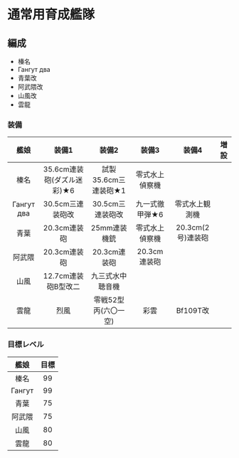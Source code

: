 # 通常用育成艦隊

## 編成
- 榛名
- Гангут два
- 青葉改
- 阿武隈改
- 山風改
- 雲龍

### 装備
| 艦娘       | 装備1                      | 装備2                | 装備3          | 装備4             | 増設 |
| :-:        | :-:                        | :-:                  | :-:            | :-:               | :-:  |
| 榛名       | 35.6cm連装砲(ダズル迷彩)★6 | 試製35.6cm三連装砲★1 | 零式水上偵察機 |                   |      |
| Гангут два | 30.5cm三連装砲改           | 30.5cm三連装砲改     | 九一式徹甲弾★6 | 零式水上観測機    |      |
| 青葉       | 20.3cm連装砲               | 25mm連装機銃         | 零式水上偵察機 | 20.3cm(2号)連装砲 |      |
| 阿武隈     | 20.3cm連装砲               | 20.3cm連装砲         | 20.3cm連装砲   |                   |      |
| 山風       | 12.7cm連装砲B型改二        | 九三式水中聴音機     |                |                   |      |
| 雲龍       | 烈風                       | 零戦52型丙(六〇一空) | 彩雲           | Bf109T改          |      |

### 目標レベル
| 艦娘   | 目標 |
| :-:    | :-:  |
| 榛名   | 99   |
| Гангут | 99   |
| 青葉   | 75   |
| 阿武隈 | 75   |
| 山風   | 80   |
| 雲龍   | 80   |